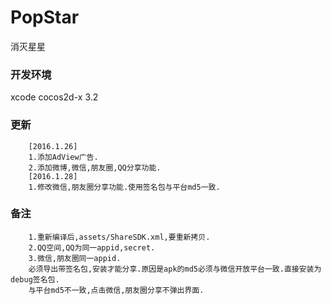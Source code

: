 # PopStar
消灭星星
### 开发环境
xcode cocos2d-x 3.2
### 更新
		[2016.1.26]
		1.添加AdView广告.
		2.添加微博,微信,朋友圈,QQ分享功能.
		[2016.1.28]
		1.修改微信,朋友圈分享功能.使用签名包与平台md5一致.
### 备注
		1.重新编译后,assets/ShareSDK.xml,要重新拷贝.
		2.QQ空间,QQ为同一appid,secret.
		3.微信,朋友圈同一appid.
		必须导出带签名包,安装才能分享.原因是apk的md5必须与微信开放平台一致.直接安装为debug签名包.
		与平台md5不一致,点击微信,朋友圈分享不弹出界面.